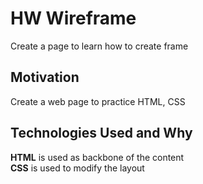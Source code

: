 # HW Wireframe
Create a page to learn how to create frame

## Motivation
Create a web page to practice HTML, CSS

## Technologies Used and Why
**HTML** is used as backbone of the content  
**CSS** is used to modify the layout
